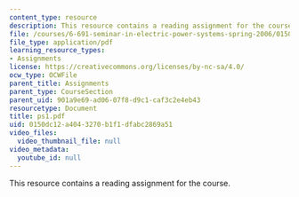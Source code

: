 ```yaml
---
content_type: resource
description: This resource contains a reading assignment for the course.
file: /courses/6-691-seminar-in-electric-power-systems-spring-2006/0150dc12a4043270b1f1dfabc2869a51_ps1.pdf
file_type: application/pdf
learning_resource_types:
- Assignments
license: https://creativecommons.org/licenses/by-nc-sa/4.0/
ocw_type: OCWFile
parent_title: Assignments
parent_type: CourseSection
parent_uid: 901a9e69-ad06-07f8-d9c1-caf3c2e4eb43
resourcetype: Document
title: ps1.pdf
uid: 0150dc12-a404-3270-b1f1-dfabc2869a51
video_files:
  video_thumbnail_file: null
video_metadata:
  youtube_id: null
---
```

This resource contains a reading assignment for the course.